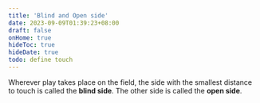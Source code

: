 ```yaml
---
title: 'Blind and Open side'
date: 2023-09-09T01:39:23+08:00
draft: false
onHome: true
hideToc: true
hideDate: true
todo: define touch
---
```


Wherever play takes place on the field, the side with the smallest distance to touch is called the **blind side**. The other side is called the **open side**.


<!-- {{< figure src="/img/scrum.png" title="Figure 1: A scrum. The ball is put in the middle and hooked backwards." >}} -->